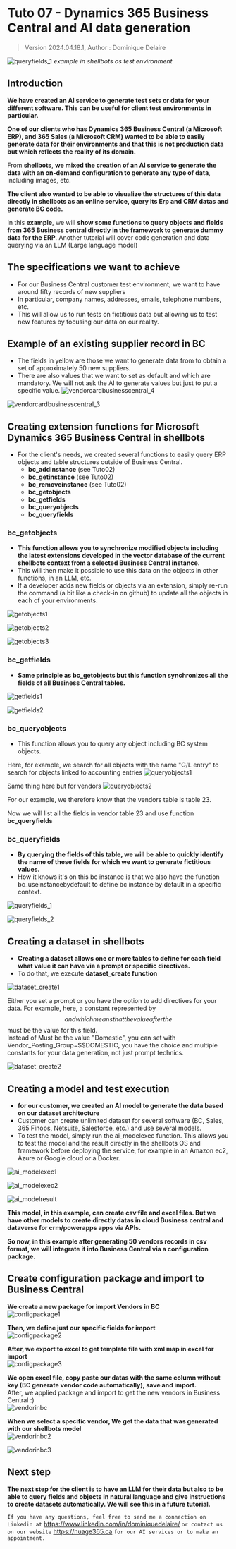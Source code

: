# Tuto 07 - Dynamics 365 Business Central and AI data generation
> Version 2024.04.18.1, Author : Dominique Delaire

![queryfields_1](https://github.com/nuage365/Shellbots.ai/assets/102873102/a1ee4edf-7ed2-446e-903a-00555e8ecf0f)
*example in shellbots os test environment*

## Introduction
**We have created an AI service to generate test sets or data for your different software. This can be useful for client test environments in particular.**

**One of our clients who has Dynamics 365 Business Central (a Microsoft ERP), and 365 Sales (a Microsoft CRM) wanted to be able to easily generate data for their environments and that this is not production data but which reflects the reality of its domain.**   

From **shellbots**, **we mixed the creation of an AI service to generate the data with an on-demand configuration to generate any type of data**, including images, etc.

**The client also wanted to be able to visualize the structures of this data directly in shellbots as an online service, query its Erp and CRM datas and generate BC code.**

In this **example**, we will **show some functions to query objects and fields from 365 Business central directly in the framework to generate dummy data for the ERP**.
Another tutorial will cover code generation and data querying via an LLM (Large language model)

## The specifications we want to achieve 
* For our Business Central customer test environment, we want to have around fifty records of new suppliers
* In particular, company names, addresses, emails, telephone numbers, etc.
* This will allow us to run tests on fictitious data but allowing us to test new features by focusing our data on our reality.

## Example of an existing supplier record in BC
- The fields in yellow are those we want to generate data from to obtain a set of approximately 50 new suppliers.
- There are also values ​​that we want to set as default and which are mandatory. We will not ask the AI ​​to generate values ​​but just to put a specific value.
![vendorcardbusinesscentral_4](https://github.com/nuage365/Shellbots.ai/assets/102873102/a267e7cf-8900-4578-b95e-858f9dc3d3a8)

![vendorcardbusinesscentral_3](https://github.com/nuage365/Shellbots.ai/assets/102873102/88a17267-867d-41f3-868c-88cf27d93ca9)

## Creating extension functions for Microsoft Dynamics 365 Business Central in shellbots
- For the client's needs, we created several functions to easily query ERP objects and table structures outside of Business Central.
  - **bc_addinstance** (see Tuto02)
  - **bc_getinstance** (see Tuto02)
  - **bc_removeinstance** (see Tuto02)
  - **bc_getobjects**
  - **bc_getfields**
  - **bc_queryobjects**
  - **bc_queryfields**   
### bc_getobjects
- **This function allows you to synchronize modified objects including the latest extensions developed in the vector database of the current shellbots context from a selected Business Central instance.**
- This will then make it possible to use this data on the objects in other functions, in an LLM, etc.
- If a developer adds new fields or objects via an extension, simply re-run the command (a bit like a check-in on github) to update all the objects in each of your environments.
  
![getobjects1](https://github.com/nuage365/Shellbots.ai/assets/102873102/1a66009d-f6d3-42e8-9168-cb3f7de1f8fe)

![getobjects2](https://github.com/nuage365/Shellbots.ai/assets/102873102/dbf660b7-2b7f-45e6-b98b-f03ead5b0146)

![getobjects3](https://github.com/nuage365/Shellbots.ai/assets/102873102/63abcf2b-27db-45b6-8583-feba581a5654)

### bc_getfields
- **Same principle as bc_getobjects but this function synchronizes all the fields of all Business Central tables.**

![getfields1](https://github.com/nuage365/Shellbots.ai/assets/102873102/cd10f67d-74f6-4fc0-bf35-61e4e1f6fa4b)

![getfields2](https://github.com/nuage365/Shellbots.ai/assets/102873102/a250f8c8-a88d-47e5-a8d3-8c6a08450545)

### bc_queryobjects
- This function allows you to query any object including BC system objects.
  
Here, for example, we search for all objects with the name "G/L entry" to search for objects linked to accounting entries
![queryobjects1](https://github.com/nuage365/Shellbots.ai/assets/102873102/6b364aec-3b87-4007-b22d-853c80be9d2f)

Same thing here but for vendors
![queryobjects2](https://github.com/nuage365/Shellbots.ai/assets/102873102/c9ee5bdd-fb2a-4cef-8abc-727d1eef4b6c)

For our example, we therefore know that the vendors table is table 23.

Now we will list all the fields in vendor table 23 and use function **bc_queryfields**

### bc_queryfields
- **By querying the fields of this table, we will be able to quickly identify the name of these fields for which we want to generate fictitious values.**
- How it knows it's on this bc instance is that we also have the function bc_useinstancebydefault to define bc instance by default in a specific context. 
  
![queryfields_1](https://github.com/nuage365/Shellbots.ai/assets/102873102/9c39fc83-b932-4b53-920d-50ecd49bc3e8)

![queryfields_2](https://github.com/nuage365/Shellbots.ai/assets/102873102/71a868da-3a2b-4161-97ed-378777ee7052)

## Creating a dataset in shellbots
- **Creating a dataset allows one or more tables to define for each field what value it can have via a prompt or specific directives.**
- To do that, we execute **dataset_create function**
  
![dataset_create1](https://github.com/nuage365/Shellbots.ai/assets/102873102/aadc1bc5-7dd7-42b2-9f11-36e8a4d1eba7)

Either you set a prompt or you have the option to add directives for your data. For example, here, a constant represented by $$ and which means that the value after the $$ must be the value for this field.   
Instead of Must be the value "Domestic", you can set with Vendor_Posting_Group=$$DOMESTIC, you have the choice and multiple constants for your data generation, not just prompt technics.

![dataset_create2](https://github.com/nuage365/Shellbots.ai/assets/102873102/2717fc62-616c-4b80-9013-20739cf013ae)

## Creating a model and test execution
- **for our customer, we created an AI model to generate the data based on our dataset architecture**
- Customer can create unlimited dataset for several software (BC, Sales, 365 Finops, Netsuite, Salesforce, etc.) and use several models.
- To test the model, simply run the ai_modelexec function. This allows you to test the model and the result directly in the shellbots OS and framework before deploying the service, for example in an Amazon ec2, Azure or Google cloud or a Docker.

![ai_modelexec1](https://github.com/nuage365/Shellbots.ai/assets/102873102/ccbc2795-6126-47cc-a995-08637a6b9da7)


![ai_modelexec2](https://github.com/nuage365/Shellbots.ai/assets/102873102/22475741-d97c-461e-b768-f3c3baa48347)


![ai_modelresult](https://github.com/nuage365/Shellbots.ai/assets/102873102/5011187e-e382-4461-aa2e-9a6b2777d3f5)

**This model, in this example, can create csv file and excel files. But we have other models to create directly datas in cloud Business central and dataverse for crm/powerapps apps via APIs.**

**So now, in this example after generating 50 vendors records in csv format, we will integrate it into Business Central via a configuration package.**

## Create configuration package and import to Business Central
**We create a new package for import Vendors in BC**     
![configpackage1](https://github.com/nuage365/Shellbots.ai/assets/102873102/207d82d8-4956-48ab-8e1f-43fdb1c18dc7)

**Then, we define just our specific fields for import**   
![configpackage2](https://github.com/nuage365/Shellbots.ai/assets/102873102/0a7ab37a-f353-4fde-8f39-01c48dc9e9a1)

**After, we export to excel to get template file with xml map in excel for import**   
![configpackage3](https://github.com/nuage365/Shellbots.ai/assets/102873102/74680a67-54ca-4529-b71a-33a156142b2a)

**We open excel file, copy paste our datas with the same column without key (BC generate vendor code automatically), save and import.**   
After, we applied package and import to get the new vendors in Business Central :)   
![vendorinbc](https://github.com/nuage365/Shellbots.ai/assets/102873102/d5fc7f4f-9a9d-4942-afe0-22b1ac0f1acb)

**When we select a specific vendor, We get the data that was generated with our shellbots model**   
![vendorinbc2](https://github.com/nuage365/Shellbots.ai/assets/102873102/6f63fd0b-405a-41d1-abb2-acb8791b3bca)

![vendorinbc3](https://github.com/nuage365/Shellbots.ai/assets/102873102/a9ca73b2-fd5b-4ed4-a30a-ff2377a8898e)

## Next step
**The next step for the client is to have an LLM for their data but also to be able to query fields and objects in natural language and give instructions to create datasets automatically. We will see this in a future tutorial.**



`If you have any questions, feel free to send me a connection on Linkedin at` https://www.linkedin.com/in/dominiquedelaire/ `or contact us on our website` https://nuage365.ca `for our AI services or to make an appointment.`
